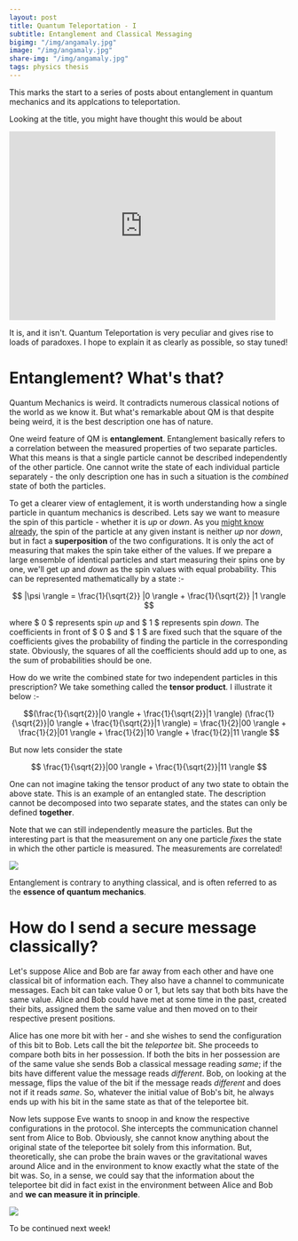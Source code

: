 ```yaml
---
layout: post
title: Quantum Teleportation - I
subtitle: Entanglement and Classical Messaging
bigimg: "/img/angamaly.jpg"
image: "/img/angamaly.jpg"
share-img: "/img/angamaly.jpg"
tags: physics thesis 
---
```


This marks the start to a series of posts about entanglement in quantum mechanics and its applcations to teleportation.

Looking at the title, you might have thought this would be about 

<iframe src="https://giphy.com/embed/l9NWUY0X6ULRK" width="480" height="340" frameBorder="0" class="giphy-embed" allowFullScreen></iframe><p><a href="https://giphy.com/gifs/wiki-vlad-teleportationgif-l9NWUY0X6ULRK"></a></p>

It is, and it isn't. Quantum Teleportation is very peculiar and gives rise to loads of paradoxes. I hope to explain it as clearly as possible, so stay tuned!
# Entanglement? What's that?

Quantum Mechanics is weird. It contradicts numerous classical notions of the world as we know it. But what's remarkable about QM is that despite being weird, it is the best description one has of nature.

One weird feature of QM is **entanglement**. Entanglement basically refers to a correlation between the measured properties of two separate particles. What this means is that a single particle cannot be described independently of the other particle. One cannot write the state of each individual particle separately - the only description one has in such a situation is the _combined_ state of both the particles.

To get a clearer view of entaglement, it is worth understanding how a single particle in quantum mechanics is described. Lets say we want to measure the spin of this particle - whether it is _up_ or _down_. As you [might know already](https://en.wikipedia.org/wiki/Schr%C3%B6dinger%27s_cat), the spin of the particle at any given instant is neither _up_ nor _down_, but in fact a **superposition** of the two configurations. It is only the act of measuring that makes the spin take either of the values. If we prepare a large ensemble of identical particles and start measuring their spins one by one, we'll get _up_ and _down_ as the spin values with equal probability. This can be represented mathematically by a state :- 

$$ |\psi \rangle = \frac{1}{\sqrt{2}} |0 \rangle + \frac{1}{\sqrt{2}} |1 \rangle $$

where $ 0 $ represents spin _up_ and $ 1 $ represents spin _down_. The coefficients in front of $ 0 $ and $ 1 $ are fixed such that the square of the coefficients gives the probability of finding the particle in the corresponding state. Obviously, the squares of all the coefficients should add up to one, as the sum of probabilities should be one.

How do we write the combined state for two independent particles in this prescription? We take something called the **tensor product**. I illustrate it below :-

$$(\frac{1}{\sqrt{2}}|0 \rangle + \frac{1}{\sqrt{2}}|1 \rangle) (\frac{1}{\sqrt{2}}|0 \rangle + \frac{1}{\sqrt{2}}|1 \rangle) = \frac{1}{2}|00 \rangle + \frac{1}{2}|01 \rangle + \frac{1}{2}|10 \rangle + \frac{1}{2}|11 \rangle $$

But now lets consider the state 

$$ \frac{1}{\sqrt{2}}|00 \rangle + \frac{1}{\sqrt{2}}|11 \rangle $$

One can not imagine taking the tensor product of any two state to obtain the above state. This is an example of an entangled state. The description cannot be decomposed into two separate states, and the states can only be defined **together**.

Note that we can still independently measure the particles. But the interesting part is that the measurement on any one particle _fixes_ the state in which the other particle is measured. The measurements are correlated!

![](https://media.giphy.com/media/5aLrlDiJPMPFS/giphy.gif)

Entanglement is contrary to anything classical, and is often referred to as the **essence of quantum mechanics**.

# How do I send a secure message classically?


Let's suppose Alice and Bob are far away from each other and have one classical bit of information each. They also have a channel to communicate messages. Each bit can take value 0 or 1, but lets say that both bits have the same value. Alice and Bob could have met at some time in the past, created their bits, assigned them the same value and then moved on to their respective present positions.

Alice has one more bit with her - and she wishes to send the configuration of this bit to Bob. Lets call the bit the _teleportee_ bit. She proceeds to compare both bits in her possession. If both the bits in her possession are of the same value she sends Bob a classical message reading _same_; if the bits have different value the message reads _different_. Bob, on looking at the message, flips the value of the bit if the message reads _different_ and does not if it reads _same_. So, whatever the initial value of Bob's bit, he always ends up with his bit in the same state as that of the teleportee bit.

Now lets suppose Eve wants to snoop in and know the respective configurations in the protocol. She intercepts the communication channel sent from Alice to Bob. Obviously, she cannot know anything about the original state of the teleportee bit solely from this information. But, theoretically, she can probe the brain waves or the gravitational waves around Alice and in the environment to know exactly what the state of the bit was. So, in a sense, we could say that the information about the teleportee bit did in fact exist in the environment between Alice and Bob and **we can measure it in principle**.

![](https://media.giphy.com/media/vN3fMMSAmVwoo/giphy.gif)

To be continued next week!